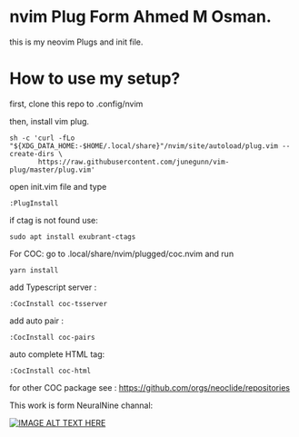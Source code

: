 # nvim Plug Form Ahmed M Osman.
this is my neovim Plugs and init file.

# How to use my setup? 

first, clone this repo to .config/nvim

then, install vim plug. 

```
sh -c 'curl -fLo "${XDG_DATA_HOME:-$HOME/.local/share}"/nvim/site/autoload/plug.vim --create-dirs \
       https://raw.githubusercontent.com/junegunn/vim-plug/master/plug.vim'
```

open init.vim file and type 

```
:PlugInstall
```

if ctag is not found use: 
```
sudo apt install exubrant-ctags
```

For COC: 
go to .local/share/nvim/plugged/coc.nvim
and run 
```
yarn install
```

add Typescript server :
```
:CocInstall coc-tsserver
```

add auto pair :
```
:CocInstall coc-pairs
```


auto complete HTML tag:
```
:CocInstall coc-html
```

for other COC package see : https://github.com/orgs/neoclide/repositories

This work is form NeuralNine channal: 



[![IMAGE ALT TEXT HERE](https://github.com/akiid777/nvim-Plug-and-init-file/blob/master/298671366_5645693332108360_7670396056686747120_n.jpg)](https://www.youtube.com/watch?v=JWReY93Vl6g&t=1270s)
